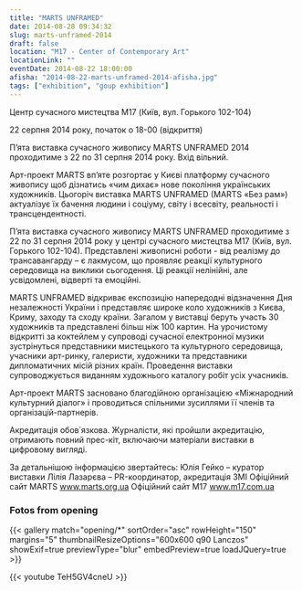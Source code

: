 ```yaml
---
title: "MARTS UNFRAMED"
date: 2014-08-28 09:34:32
slug: marts-unframed-2014
draft: false
location: "M17 - Center of Contemporary Art"
locationLink: ""
eventDate: 2014-08-22 18:00:00
afisha: "2014-08-22-marts-unframed-2014-afisha.jpg"
tags: ["exhibition", "goup exhibition"]
---
```


Центр сучасного мистецтва M17 (Київ, вул. Горького 102-104)

 22 серпня 2014 року, початок о 18-00 (відкриття)

П’ята виставка сучасного живопису MARTS UNFRAMED 2014 
проходитиме з 22 по 31 серпня 2014 року. Вхід вільний.

Арт-проект MARTS вп’яте розгортає у Києві платформу сучасного живопису щоб дізнатись «чим дихає» нове покоління українських художників. Цьогоріч виставка MARTS UNFRAMED (MARTS «Без рам») актуалізує їх бачення людини і соціуму, світу і всесвіту, реальності і трансцендентності. 

П’ята виставка сучасного живопису MARTS UNFRAMED проходитиме з 22 по 31 серпня 2014 року у центрі сучасного мистецтва М17 (Київ, вул. Горького 102-104). Представлені живописні роботи - від реалізму до трансавангарду – є лакмусом, що проявляє реакції культурного середовища на виклики сьогодення. Ці реакції нелінійні, але усвідомлені, відверті та емоційні. 

MARTS UNFRAMED відкриває експозицію напередодні відзначення Дня незалежності України і представляє широке коло художників з Києва, Криму, заходу та сходу країни. Загалом у виставці беруть участь 30 художників та представлені більш ніж 100 картин. На урочистому відкритті за коктейлем у супроводі сучасної електронної музики зустрінуться представники мистецького та культурного середовища, учасники арт-ринку, галеристи, художники та представники дипломатичних місій різних країн. Проведення виставки супроводжується виданням художнього каталогу робіт усіх учасників.

Арт-проект MARTS засновано благодійною організацією «Міжнародний культурний діалог» і проводиться спільними зусиллями її членів та організацій-партнерів. 

Акредитація обов΄язкова. Журналісти, які пройшли акредитацію, отримають повний прес-кіт, включаючи матеріали виставки в цифровому вигляді.

За детальнішою інформацією звертайтесь:
Юлія Гейко – куратор виставки
Лілія Лазарєва – PR-координатор, акредитація ЗМІ
Офіційний сайт MARTS www.marts.org.ua
Офіційний сайт M17 www.m17.com.ua

### Fotos from opening

{{< gallery match="opening/*" sortOrder="asc" rowHeight="150" margins="5" thumbnailResizeOptions="600x600 q90 Lanczos" showExif=true previewType="blur" embedPreview=true loadJQuery=true >}}

{{< youtube TeH5GV4cneU >}}
